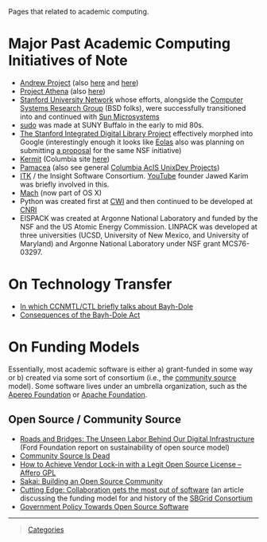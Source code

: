 

Pages that related to academic computing.

Major Past Academic Computing Initiatives of Note
=================================================

-   [Andrew Project](https://en.wikipedia.org/wiki/Andrew_Project) (also [here](https://web.archive.org/web/20100628060635/http://www.cmu.edu/corporate/news/2007/features/andrew/index.shtml) and [here](https://www.openafs.org/))
-   [Project Athena](https://en.wikipedia.org/wiki/Project_Athena) (also [here](http://ist.mit.edu/athena))
-   [Stanford University Network](https://en.wikipedia.org/wiki/Stanford_University_Network) whose efforts, alongside the [Computer Systems Research Group](https://en.wikipedia.org/wiki/Computer_Systems_Research_Group) (BSD folks), were successfully transitioned into and continued with [Sun Microsystems](https://en.wikipedia.org/wiki/Sun_Microsystems)
-   [sudo](https://gratisoft.us/sudo/history.html) was made at SUNY Buffalo in the early to mid 80s.
-   [The Stanford Integrated Digital Library Project](https://www.nsf.gov/discoveries/disc_summ.jsp?cntn_id=100660) effectively morphed into Google (interestingly enough it looks like [Eolas](http://www.eolas.com/timeline.html) also was planning on submitting [a proposal](http://www.eolas.com/img/11-1-Hardin-letter94.pdf) for the same NSF initiative)
-   [Kermit](http://www.kermitproject.org/) (Columbia site [here](http://www.columbia.edu/kermit/))
-   [Pamacea](http://www.columbia.edu/acis/dev/projects/mod_auth_pamacea/) (also see general [Columbia AcIS UnixDev Projects](http://www.columbia.edu/acis/dev/unixdev/projects/))
-   [ITK](https://itk.org/ITK/project/about.html) / the Insight Software Consortium. [YouTube](YouTube) founder Jawed Karim was briefly involved in this.
-   [Mach](https://www.cs.cmu.edu/afs/cs/project/mach/public/www/mach.html) (now part of OS X)
-   Python was created first at [CWI](https://www.cwi.nl/) and then continued to be developed at [CNRI](https://www.cnri.reston.va.us/)
-   EISPACK was created at Argonne National Laboratory and funded by the NSF and the US Atomic Energy Commission. LINPACK was developed at three universities (UCSD, University of New Mexico, and University of Maryland) and Argonne National Laboratory under NSF grant MCS76-03297.

On Technology Transfer
======================

-   [In which CCNMTL/CTL briefly talks about Bayh-Dole](http://ccnmtl.columbia.edu/projects/rcr/rcr_data/foundation/index.html#2_B)
-   [Consequences of the Bayh-Dole Act](http://web.mit.edu/lawclub/www/Bayh-Dole%20Act.pdf)

On Funding Models
=================

Essentially, most academic software is either a) grant-funded in some way or b) created via some sort of consortium (i.e., the [community source](https://en.wikipedia.org/wiki/Community_source) model). Some software lives under an umbrella organization, such as the [Apereo Foundation](https://www.apereo.org/) or [Apache Foundation](https://www.apache.org/foundation/).

Open Source / Community Source
------------------------------

-   [Roads and Bridges: The Unseen Labor Behind Our Digital Infrastructure](https://www.fordfoundation.org/media/2976/roads-and-bridges-the-unseen-labor-behind-our-digital-infrastructure.pdf) (Ford Foundation report on sustainability of open source model)
-   [Community Source Is Dead](http://mfeldstein.com/community-source-dead/)
-   [How to Achieve Vendor Lock-in with a Legit Open Source License – Affero GPL](http://www.dr-chuck.com/csev-blog/2014/09/how-to-achieve-vendor-lock-in-with-a-legit-open-source-license-affero-gpl/)
-   [Sakai: Building an Open Source Community](http://www.dr-chuck.com/sakai-book/)
-   [Cutting Edge: Collaboration gets the most out of software](https://elifesciences.org/articles/01456) (an article discussing the funding model for and history of the [SBGrid Consortium](https://sbgrid.org/)
-   [Government Policy Towards Open Source Software](https://dx.doi.org/10.2139/ssrn.1411617)

* * * * *

> [Categories](_Sidebar)
